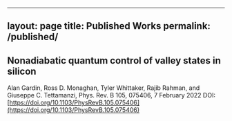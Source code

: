 
---
layout: page
title: Published Works
permalink: /published/
---

## Nonadiabatic quantum control of valley states in silicon
Alan Gardin, Ross D. Monaghan, Tyler Whittaker, Rajib Rahman, and Giuseppe C. Tettamanzi,
Phys. Rev. B 105, 075406, 7 February 2022
DOI: [https://doi.org/10.1103/PhysRevB.105.075406](https://doi.org/10.1103/PhysRevB.105.075406)
